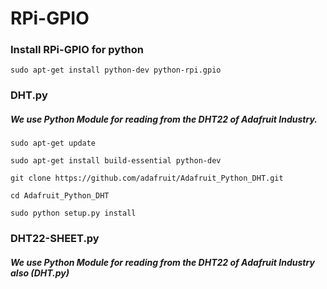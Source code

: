 # RPi-GPIO

### Install RPi-GPIO for python
```
sudo apt-get install python-dev python-rpi.gpio
```
### DHT.py
##### We use Python Module for reading from the DHT22 of Adafruit Industry.
```
sudo apt-get update

sudo apt-get install build-essential python-dev

git clone https://github.com/adafruit/Adafruit_Python_DHT.git

cd Adafruit_Python_DHT

sudo python setup.py install
```
### DHT22-SHEET.py
##### We use Python Module for reading from the DHT22 of Adafruit Industry also (DHT.py)
